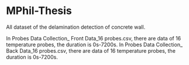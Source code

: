 # MPhil-Thesis
All dataset of the delamination detection of concrete wall.

In Probes Data Collection_ Front Data_16 probes.csv, there are data of 16 temperature probes, the duration is 0s-7200s.
In Probes Data Collection_ Back Data_16 probes.csv, there are data of 16 temperature probes, the duration is 0s-7200s.
